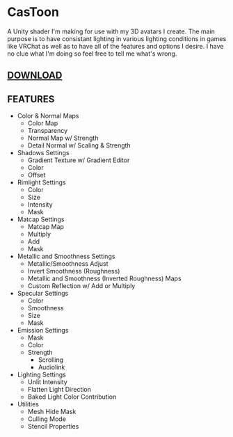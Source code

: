 # CasToon
 A Unity shader I'm making for use with my 3D avatars I create.
 The main purpose is to have consistant lighting in various lighting conditions in games like VRChat as well as to have all of the features and options I desire.
 I have no clue what I'm doing so feel free to tell me what's wrong.


## [DOWNLOAD](https://github.com/CascadianWorks/CasToon/releases)

## FEATURES
- Color & Normal Maps 
  - Color Map
  - Transparency
  - Normal Map w/ Strength
  - Detail Normal w/ Scaling & Strength
- Shadows Settings
  - Gradient Texture w/ Gradient Editor
  - Color
  - Offset
- Rimlight Settings
  - Color
  - Size
  - Intensity
  - Mask
- Matcap Settings
  - Matcap Map
  - Multiply
  - Add
  - Mask
- Metallic and Smoothness Settings
  - Metallic/Smoothness Adjust
  - Invert Smoothness (Roughness)
  - Metallic and Smoothness (Inverted Roughness) Maps
  - Custom Reflection w/ Add or Multiply
- Specular Settings
  - Color
  - Smoothness
  - Size
  - Mask
- Emission Settings
  - Mask
  - Color
  - Strength
    - Scrolling
    - Audiolink
- Lighting Settings
  - Unlit Intensity
  - Flatten Light Direction
  - Baked Light Color Contribution
- Utilities
  - Mesh Hide Mask
  - Culling Mode
  - Stencil Properties
